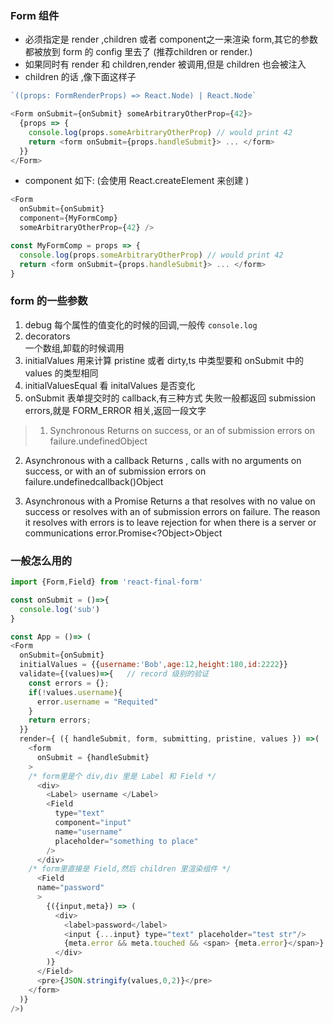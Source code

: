 ### Form 组件
- 必须指定是 render ,children 或者 component之一来渲染 form,其它的参数都被放到 form 的 config 里去了  (推荐children or render.)  
- 如果同时有 render 和 children,render 被调用,但是 children 也会被注入  
- children 的话 ,像下面这样子
```js
`((props: FormRenderProps) => React.Node) | React.Node`

<Form onSubmit={onSubmit} someArbitraryOtherProp={42}>
  {props => {
    console.log(props.someArbitraryOtherProp) // would print 42
    return <form onSubmit={props.handleSubmit}> ... </form>
  }}
</Form>
```
- component 如下:  (会使用 React.createElement 来创建 )  
```js
<Form
  onSubmit={onSubmit}
  component={MyFormComp}
  someArbitraryOtherProp={42} />

const MyFormComp = props => {
  console.log(props.someArbitraryOtherProp) // would print 42
  return <form onSubmit={props.handleSubmit}> ... </form>
}
```
### form 的一些参数
1. debug
  每个属性的值变化的时候的回调,一般传 `console.log`  
2. decorators  
  一个数组,卸载的时候调用  
3. initialValues
  用来计算 pristine 或者 dirty,ts 中类型要和 onSubmit 中的 values 的类型相同    
4. initialValuesEqual
  看 initalValues 是否变化
5. onSubmit  表单提交时的 callback,有三种方式
  失败一般都返回 submission errors,就是 FORM_ERROR 相关,返回一段文字   
  > 1. Synchronous
Returns on success, or an of submission errors on failure.undefinedObject
2. Asynchronous with a callback
Returns , calls with no arguments on success, or with an of submission errors on failure.undefinedcallback()Object

3. Asynchronous with a Promise
Returns a that resolves with no value on success or resolves with an of submission errors on failure. The reason it resolves with errors is to leave rejection for when there is a server or communications error.Promise<?Object>Object
### 一般怎么用的
```js
import {Form,Field} from 'react-final-form'  

const onSubmit = ()=>{
  console.log('sub')
}

const App = ()=> (
<Form 
  onSubmit={onSubmit}
  initialValues = {{username:'Bob',age:12,height:180,id:2222}}
  validate={(values)=>{   // record 级别的验证
    const errors = {};
    if(!values.username){
      error.username = "Requited"
    }
    return errors;
  }}
  render={ ({ handleSubmit, form, submitting, pristine, values }) =>(  // 这里必须是 component| render | children
    <form
      onSubmit = {handleSubmit}
    >
    /* form里是个 div,div 里是 Label 和 Field */
      <div>
        <Label> username </Label>
        <Field
          type="text"
          component="input"
          name="username" 
          placeholder="something to place"
        /> 
      </div>
    /* form里直接是 Field,然后 children 里渲染组件 */
      <Field
      name="password"
      >
        {({input,meta}) => (
          <div>
            <label>password</label>
            <input {...input} type="text" placeholder="test str"/>
            {meta.error && meta.touched && <span> {meta.error}</span>}  // record-level 的验证时,写在这
          </div>
        )}
      </Field>
      <pre>{JSON.stringify(values,0,2)}</pre>
    </form>
  )}
/>)

```
